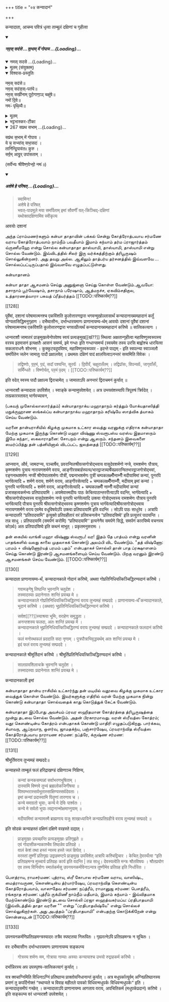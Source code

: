+++
title = "०४ कन्यादानं"

+++

कन्यादाता, आचम्य पवित्रं धृत्वा ताम्बूलं दक्षिणां च गृहीत्वा

<div class="js_include" includetitle="false" newlevelforh1="5" unfilled url="/vedAH_yajuH/taittirIyam/sUtram/ApastambaH/gRhyam/paddhatiH/shrIvaiShNavaH/mantrAdi/namas_sadase_sabhAM_gopAya/">
<details open><summary><h5>नम॒स् सद॑से …स॒भाम् मे॑ गोपाय ...{Loading}...</h5></summary>
<div class="js_include" includetitle="false" newlevelforh1="5" unfilled="" url="/vedAH_yajuH/taittirIyam/sArasvata-vibhAgaH/saMhitA/yajuH/sarva-prastutiH/3/2/04_sphyAdyupasthAnamantrAH_vidhishcha/namas_sadase.md">
<details open><summary><h10>नमस् सदसे ...{Loading}...</h10></summary>
<details><summary>मूलम् (संयुक्तम्)</summary>

नम॒स्सद॑से॒ नम॒स्सद॑स॒स्पत॑ये॒ नम॒स्सखी॑नाम्पुरो॒गाणा॒ञ्चक्षु॑षे॒ नमो॑ दि॒वे नमᳶ॑ पृथि॒व्यै
</details>

<details open><summary>विश्वास-प्रस्तुतिः</summary>

नम॒स् सद॑से॥  
नम॒स् सद॑स॒स्-पत॑ये॥    
नम॒स् सखी॑नाम् पुरो॒गाणा॒ञ् चक्षु॑षे॥    
नमो॑ दि॒वे॥   
नमᳶ॑ पृथि॒व्यै॥
</details>

<details><summary>मूलम्</summary>

नम॒स्सद॑से  
नम॒स्सद॑स॒स्पत॑ये    
नम॒स्सखी॑नाम्पुरो॒गाणा॒ञ्चक्षु॑षे    
नमो॑ दि॒वे   
नमᳶ॑ पृथि॒व्यै
</details>

<details><summary>भट्टभास्कर-टीका</summary>

'ऐन्द्रं हि देवतया सदः' इति इन्द्रः सदसस्पतिः पालयिता तस्मै नमः । 'षष्ठयाः पतिपुत्र' इति सत्वम् । सखीनां समानख्यानानामृत्विजां पुरोगाणामग्रतो गन्तृणां प्रधानानां सर्वेषामपि चक्षुषे चक्षुसथानीयाय दर्शनहेतवे सवित्रे च नमः । गतमन्यत् ॥
</details>
</details>
</div>
<div class="js_include" includetitle="false" newlevelforh1="4" unfilled="" url="/vedAH_yajuH/taittirIyam/sArasvata-vibhAgaH/brAhmaNam/Rk/vishvAsa-prastutiH/1/2_gavAm-ayanAdi/1/267_sapratha_sabhAm.md">
<details open><summary><h9>267 सप्रथ सभाम् ...{Loading}...</h9></summary>

सप्र॑थ स॒भाम् मे॑ गोपाय ।  
ये च॒ सभ्या॑स् सभा॒सदः॑ ।  
तानि॑न्द्रि॒याव॑तᳵ कुरु ।  
सर्व॒म् आयु॒र् उपा॑सताम् ।
</details>
</div>

(सर्वे॑भ्यः श्रीवैष्ण॒वेभ्यो॒ नमः॑॥)

</details>
</div>
<div class="js_include" includetitle="false" newlevelforh1="5" unfilled url="/vedAH_yajuH/taittirIyam/sUtram/ApastambaH/gRhyam/paddhatiH/shrIvaiShNavaH/mantrAdi/asheShe_pariShat_svIkRtya.md">
<details open><summary><h5>अशेषे हे परिषत् ...{Loading}...</h5></summary>

> स्वामिनः!  
अशेषे हे परिषत्  
भवत्-पादमूले मया समर्पिताम् इमां सौवर्णीं यत्-किञ्चिद्-दक्षिणां  
यथोक्तदक्षिणामिव स्वीकृत्य  

</details>
</div>  

आवयोः दशानां

அந்த ப்ராம்மணர்களும் கன்யா தாதாவின் பக்கல் சென்று கோத்ரோத்பவாய சர்மணே வராய கோத்ரோத்பவாம் நாம்நீம் பவதீயாம் இமாம் கந்யாம் தர்ம ப்ராஜார்த்தம் வ்ருணீமஹே என்று சொல்ல கன்யாதாதா தாஸ்யாமி, தாஸ்யாமி, தாஸ்யாமி என்று சொல்ல வேண்டும். இவ்விடத்தில் சிலர் இரு வர்க்கத்திற்கும் த்ரிபூருஷம் சொல்லுகின்றனர். அது தவறு அல்ல. ஆகிலும் தாத்பர்ய தர்சனத்தில் இவ்வளவே ... சொல்லப்பட்டிருப்பதால் இவ்வளவே எழுதப்பட்டுள்ளது.

கன்யாதானம்

கன்யா தாதா ஆசமனம் செய்து அனுஜ்ஞை செய்து கொள்ள வேண்டும்.ஆவயோ: தசாநாம் பூர்வேஷாம், தசாநாம் பரேஷாம், ஆத்மநச்ச, ஏகவிம்சதிகுல, உத்தாரணத்வாரா பகவத் ப்ரீத்யர்த்தம் [[TODO::परिष्कार्यम्??]]

[[128]]

पूर्वेषां, दशानां परेषामात्मनश्च एकविंशति कुलोत्तारणद्वारा भगवन्मुखोल्लासार्थं कन्यादानाख्यमहादानं कर्तुं योग्यतासिद्धिमनुगृहाण । दर्भेष्वासीनः, दर्भान्धारयमाणः प्राणानायम्य-र्थम् आवयोः दशानां पूर्वेषां दशानां परेषामात्मनश्च एकविंशति कुलोत्तारणद्वारा भगवत्प्रीत्यर्थं कन्यादानाख्यमहादानं करिष्ये ॥ सात्विकत्यागः । 

धान्यराशौ जामातरं प्राङ्मुखत्वेनोपवेश्य स्वयं प्रत्यङ्मुख[[खं??]] स्थित्वा अक्षतान्गृहीत्वा महाविष्णुस्वरूपस्य वरस्य इदमासनं इत्यक्षतैः आसनं समर्प्य, इमे गन्धाः इति गन्धान्समर्प्य (स्वयमेव तस्य उरसि बाह्वोश्च धारयित्वा सकलाराधनैः शोभनम् । कुक्कुटवदुपविश्य, महाविष्णुस्वरूपवर - इदन्ते पाद्यम् - इति स्वपत्न्या स्वाञ्जलौ समर्पितेन जलेन जामातुः पादौ प्रक्षालयेत् । प्रथमतः दक्षिणं पादं क्षालयित्वाऽनन्तरं सव्यमिति विवेकः । 

> तद्विष्णोः, प॒र॒मं, प॒दं, सदॉ पश्यन्ति, सूरयॅः । दि॒वीवँ, चक्षुरातँतम् । तद्विप्रॉसः, विपन्यवॅः, जागृवाँसःँ, समिँन्धते । विष्णोर्यत्, पर॒मं प॒दम् । [[TODO::परिष्कार्यम्??]]

इति वदेत् स्वस्य पादौ प्रक्षाल्य द्विराचामेत् ॥ जामाताऽपि अनन्तरं द्विराचमनं कुर्यात् ॥

धान्यराशौ कन्यादाता उपविशेत् । स्वाङ्के कन्यामुपवेशयेत् । अत्र उभयवंशस्यापि त्रिपूरुषं त्रिर्वदेत् । तत्प्रकारस्तावत् भार्गवच्यावन,

(பகவந் முகோல்லாஸார்த்தம்) கன்யாதாநாக்ய மஹாதாநம் கர்த்தும் யோக்யதாஸித்தி மநுக்ருஹாண ஸங்கல்ப்ய கன்யாதாநாக்ய மஹாதாநம் கரிஷ்யே ஸாத்விக த்யாகம் செய்ய வேண்டும்.

வரனை தான்யராசியில் கிழக்கு முகமாக உட்கார வைத்து வரனுக்கு எதிராக கன்யாதாதா மேற்கு முகமாக இருந்து கொண்டு மஹா விஷ்ணு ஸ்வரூபஸ்ய வரஸ்ய இதமாஸநம் இமே கந்தா:, ஸகலாராதனை: சோபநம் என்று ஆஸநம். சந்தனம் இவைகளை ஸமர்ப்பித்து தன் பத்னியினால் விடப்பட்ட ஜலத்தைத் [[TODO::परिष्कार्यम्??]]

[[129]]

आप्नवान, और्व, जामदग्न्य, पञ्चार्षेय, प्रवरान्वितश्रीवत्सगोत्रोद्भवाय वासुदेवशर्मणो नप्त्रे, रामशर्मणः पौत्राय, कृष्णशर्मणः पुत्राय नारायणशर्मणे वराय, आङ्गीरसबार्हस्पत्य/भारद्वाजत्र्यार्षेयप्रवरान्वितभारद्वाजगोत्रोद्भवां, रङ्गनाथशर्मणः नप्त्रीं श्रीगोपालशर्मणः पौत्रीं, पद्मनाभशर्मणः पुत्रीं चम्पकलक्ष्मीँनाम्नीँ मदीयामिमां कन्यां, पुनरपि भार्गवेत्यादि + शर्मणे वराय, शर्मणे वराय, आङ्गीरसेत्यादि + चम्पकलक्ष्मीँनाम्नीँ, मदीयाम् इमां कन्यां । पुनरपि भार्गवेत्यादि + शर्मणे वराय, आङ्गीरसेत्यादि + चम्पकलक्ष्मीँ नाम्नीँ मदीयामिमां कन्यां प्रजासहत्वकर्मभ्यः प्रतिपादयामि । अयमेवास्मदीयः पाठः केचित्पाठान्तररीत्याऽपि वदन्ति, भार्गवेत्यादि + श्रीवत्सगोत्रोद्भवस्य वासुदेवशर्मणः नप्त्रे पुनरपि भार्गवेत्यादि उक्त्वा गोत्रोद्भवस्य रामशर्मणः पौत्राय पुनरपि भार्गवेत्यादि पौत्राय पुनरपि श्रीवत्सगोत्रोद्भवस्य कृष्णशर्मणः पुत्राय भार्गवेत्यादिश्रीवत्सगोत्रोद्भवाय नारायणशर्मणे वराय एवमेव वधूविषयेऽपि उक्त्वा प्रतिपादयामि इति वदन्ति । सोऽपि पाठः साधुरेव । अत्रापि कन्यादातरि “प्रतिपादयामि" इत्युक्ते प्रतिग्रहीतारं वरं प्रतिवचनत्वेन "प्रतिपादयिष्ये' इति प्रत्युत्तरं पाठयन्ति । तन्न साधु । प्रतिपादयामि (समर्पणं करोमि) “प्रतिपादयामि’’ इत्यनेनैव समर्पणे सिद्धे, समर्पणं कारयिष्ये वचनस्य कोऽर्थः) अतः प्रतिपादयिष्ये इति कथनं माभूत् । प्रकृतमनुसरामः । 

தன் கையில் வாங்கி மஹா விஷ்ணு ஸ்வரூப! வர! இதம் தே பாத்யம் என்று வரனின் பாதங்களில் வலது காலை முதலாகக் கொண்டு அலம்பி விட வேண்டும். "தத் விஷ்ணோ: பரமம் + விஷ்ணோர்யத் பரமம் பதம்" என்பதாகச் சொல்லி தான் பாத ப்ரக்ஷாளனம் செய்து கொண்டு இரண்டு ஆசமனங்களையும் செய்ய வேண்டும். பிறகு வரனும் இரண்டு ஆசமனங்கள் செய்ய வேண்டும். [[TODO::परिष्कार्यम्??]]

[[130]]

कन्यादाता प्राणानायम्य-र्थं, कन्यादानकाले गोदानं करिष्ये, अथवा गोप्रतिनिधियत्किञ्चिद्धिरण्यदानं करिष्ये । 

> गवामङ्गेषु तिष्ठन्ति भुवनानि चतुर्दश ।  
तस्मादस्याः प्रदानेनातः शान्तिं प्रयच्छ मे ॥  
कन्यादानकाले गोप्रतिनिधियत्किञ्चिद्धिरण्यं वराय तुभ्यमहं सम्प्रददे । प्राणानायम्य-र्थँ कन्यादानकाले, भूदानं करिष्ये । (अथवा) भूप्रतिनिधियत्किञ्चिद्धिरण्यानं करिष्ये । 

> सर्वश[[??]]स्याश्रया भूमिः, वराहेण समुद्धृता ।  
अनन्तशस्य फलदा, अतः शान्तिं प्रयच्छ मे ।  
कन्यादानकाले भूप्रतिनिधियत्किञ्चिद्धिरण्यं वराय तुभ्यमहं सम्प्रददे । कन्यादानकाले फलदानं करिष्ये ।  
फलं मनोस्थफलं प्रददाति सदा नृणाम् । पुत्रपौत्राभिवृद्ध्यर्थम् अतः शान्तिं प्रयच्छ मे ।  
इदं फलं वराय तुभ्यमहं सम्प्रददे ।

कन्यादानकाले श्रीमूर्तिदानं करिष्ये । श्रीमूर्तिप्रतिनिधियत्किञ्चिद्धिरण्यदानं करिष्ये ।

> सालग्रावशिलाचक्रे भुवनानि चतुर्दश ।  
तस्मादस्याः प्रदानेनातः शान्तिं प्रयच्छ मे । 

कन्यादानकाली इमां

கன்யாதாதா தான்ய ராசியில் உட்கார்ந்து தன் மடியில் வதூவை கிழக்கு முகமாக உட்கார வைத்துக் கொள்ள வேண்டும். இவர்களுக்கு எதிரில் வரன் மேற்கு முகமாக நின்று கொண்டு கன்யாதாதா சொல்வதைக் காது கொடுத்துக் கேட்க வேண்டும்.

கன்யாதாதா இப்போது அவச்யம் ப்ரவர ஸஹிதமான கோத்ரத்தை த்ரிபூருஷத்தை மூன்று தடவை சொல்ல வேண்டும். அதன் பிரகாரமாவது. வரன் ஸ்ரீவத்ஸ கோத்ரம்; வதூ கௌண்டின்ய கோத்ரம் என்பதாகக் கொண்டு மாதிரி எழுதப்படுகிறது. பார்க்கவ, ச்யாவந, ஆப்நவாந, ஒளர்வ, ஜாமதக்ந்ய, பஞ்சார்ஷேய, ப்ரவராந்வித ஸ்ரீவத்ஸ கோத்ரோத்பவாய நாராயண சர்மண: நப்த்ரே, க்ருஷ்ண சர்மண: [[TODO::परिष्कार्यम्??]]

[[131]]

श्रीमूर्तिवराय तुभ्यमहं सम्प्रददे॥

कन्याहस्ते ताम्बूलं फलं हरिद्राखण्डं दक्षिणाञ्च निक्षिप्य, 

> कन्यां कनकसम्पन्नां सर्वाभरणभूषिताम् ।  
दास्यामि विष्णवे तुभ्यं ब्रह्मलोकजिगीषया ॥  
विश्वम्भरास्सर्वभूतास्साक्षिण्यस्सर्वदेवताः ।  
इमां कन्यां प्रदास्यामि पितॄणां तारणाय च ।  
कन्ये ममाग्रतो भूयाः, कन्ये मे देविः पार्श्वतः ।  
कन्ये मे सर्वतो भूयाः त्वद्दानान्मोक्षमाप्नुयाम् ॥

> मदीयामिमां कन्यामस्मै ब्राह्मणाय यजुः शाखाध्यायिने कन्याप्रतिग्रहीत्रे वराय तुभ्यमहं सम्प्रददे ॥ 

इति सोदकं कन्याहस्तं दक्षिणं दक्षिणे वरहस्ते दद्यात् ।

>  प्राङ्मुखाः प्रयच्छन्ति प्रत्यङ्मुखाः प्रतिगृह्णते ॥  
एवं गोदासीकन्यकाश्चैव तिष्ठन्नेव प्रतिग्रहे ।  
वालं केशं तथा हस्तं न्यस्य हस्ते जलं क्षिपेत् ।  
वरस्तां तूष्णीं प्रतिगृह्य उद्वाहमण्टपे प्राङ्मुख उपविशेत् अत्रापि कश्चिद्विचार । केचित् दे॒वस्यँत्वा “इति प्रतिग्रहमन्त्र मुच्चार्य प्रतिग्रहः कार्य इति वदन्ति | तन्न साधु। देवस्यत्वेति मन्त्रः श्रौतविषयः । श्रौतप्रयोग एव तस्य विनियोगः स्मार्तकर्मसु उपनयनकर्मविनाऽन्यत्र तूष्णीमेव प्रतिग्रह इति निर्धारितः ।

பௌத்ராய, ராமசர்மண: புத்ராய, ஸ்ரீ கோபால சர்மணே வராய, வாஸிஷ்ட, மைத்ராவருண, கௌண்டின்ய த்ர்யார்ஷேய, ப்ரவராந்வித கௌண்டின்ய கோத்ரோத்பவாம், வாஸுதேவ சர்மண: நப்த்ரீம், ராமானுஜ சர்மண: பௌத்ரீம், ரங்கநாத சர்மண: புத்ரீம் ருக்மிணீ நாம்நீம் மதீயாம், இமாம் கந்யாம் - இவ்விதமாக மேற்கொண்டும் இரண்டு தடவை சொல்லி ப்ரஜா ஸஹத்வகர்மப்ய: ப்ரதிபாதயாமி (இவ்விடத்தில் தாதா வரனை "" என்று "ப்ரதிபாதயிஷ்யே" என்று சொல்லச் சொல்லுகிறார்கள். அது அபத்தம் "ப்ரதிபாதயாமி" என்பதற்கு கொடுக்கிறேன் என்று சொன்னவுடன் [[TODO::परिष्कार्यम्??]]

[[133]]

उपनयनकर्मणिप्रतिग्रहमन्त्रस्यादरः तत्रैव स्पष्टतया निरूपितः । गृह्यरत्नेऽपि प्रतिग्रहमन्त्रः न सूचितः ।

वरः दर्भेष्वासीनः दर्भान्धारयमाणः प्राणानायम्य सङ्कल्प्य 

> गोत्रस्य शर्मणः मम, गोत्राया नाम्याः अस्याः कन्यायाश्च उभयो रुद्वाहकर्म करिष्ये । 

दर्भान्निरस्य अप उपस्पृश्य-सात्विकत्यागं कुर्यात् ।

यत्र क्वचाग्निमिति विधिनाऽग्निं प्रतिष्ठाप्य प्राक्तोयनिधानान्तं कुर्यात् । अत्र मधुपर्कात्पूर्वम् अग्निप्रतिष्ठानस्य प्रमाणं तु कपर्दिनोक्तं “स्थाप्यते च विवाह महीतले पावको विधिवन्मधुपर्कः विधिवन्मधुपर्कः” इति । कन्यादातृसमीपं गच्छेत् । कन्यादाताऽपि प्राणानायम्य आगताय वराय, अपचितिकर्म (मधुपर्कप्रदानं) करिष्ये । इति सङ्कल्प्य वरं धान्यराशौ उपवेशयेत् ।